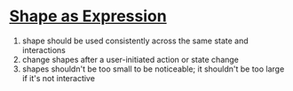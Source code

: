# [Shape as Expression](https://material.io/design/shape/shape-as-expression.html)
1. shape should be used consistently across the same state and interactions
2. change shapes after a user-initiated action or state change
3. shapes shouldn't be too small to be noticeable; it shouldn't be too large if it's not interactive
